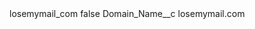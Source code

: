 <?xml version="1.0" encoding="UTF-8"?>
<CustomMetadata xmlns="http://soap.sforce.com/2006/04/metadata" xmlns:xsi="http://www.w3.org/2001/XMLSchema-instance" xmlns:xsd="http://www.w3.org/2001/XMLSchema">
    <label>losemymail_com</label>
    <protected>false</protected>
    <values>
        <field>Domain_Name__c</field>
        <value xsi:type="xsd:string">losemymail.com</value>
    </values>
</CustomMetadata>
